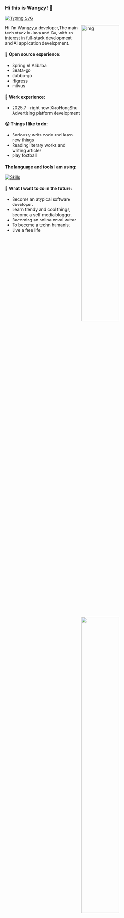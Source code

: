### Hi this is Wangzy! 👋

[![Typing SVG](https://readme-typing-svg.demolab.com?font=Fira+Code&pause=1000&width=435&lines=To+become+a+techn+humanist)](https://git.io/typing-svg)


<img align="right" alt="img" src="https://pic1.imgdb.cn/item/6851366658cb8da5c8553f0f.png" width="50%" height="auto" />
<img width="50%" align="right" src="https://streak-stats.demolab.com?user=Wangzy455&theme=tokyonight&hide_border=%E5%81%87&short_numbers=%E5%81%87" />



Hi I'm Wangzy,a developer,The main tech stack is Java and Go, with an interest in full-stack development and AI application development.

#### 🙋 Open source experience:
- Spring AI Alibaba
- Seata-go
- dubbo-go
- Higress
- milvus

#### 🚀 Work experience:
- 2025.7 - right now  XiaoHongShu Advertising platform development

#### 😝 Things I like to do:

- Seriously write code and learn new things 
- Reading literary works and writing articles
- play football

#### The language and tools I am using:
[![Skills](https://skillicons.dev/icons?i=java,go,c++,rust,react,vue,unity)](https://github.com/AndriiMaliuta)


#### 🔭 What I want to do in the future:
- Become an atypical software developer.
- Learn trendy and cool things, become a self-media blogger.
- Becoming an online novel writer
- To become a techn humanist
- Live a free life
